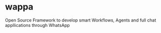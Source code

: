 # wappa
Open Source Framework to develop smart Workflows, Agents and full chat appllications through WhatsApp
